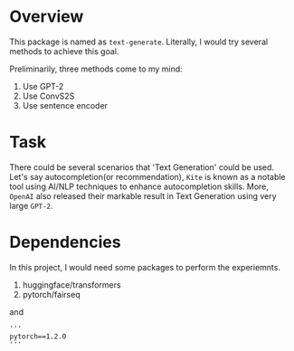 # Overview

This package is named as `text-generate`. Literally, I would try several methods to achieve this goal.

Preliminarily, three methods come to my mind:

1. Use GPT-2
2. Use ConvS2S
3. Use sentence encoder


# Task

There could be several scenarios that 'Text Generation' could be used. Let's say autocompletion(or recommendation), `Kite` is known as a notable tool using AI/NLP techniques to enhance autocompletion skills. More, `OpenAI` also released their markable result in Text Generation using very large `GPT-2`. 


# Dependencies

In this project, I would need some packages to perform the experiemnts.

1. huggingface/transformers
2. pytorch/fairseq

and 

	'''
	pytorch==1.2.0
	'''


